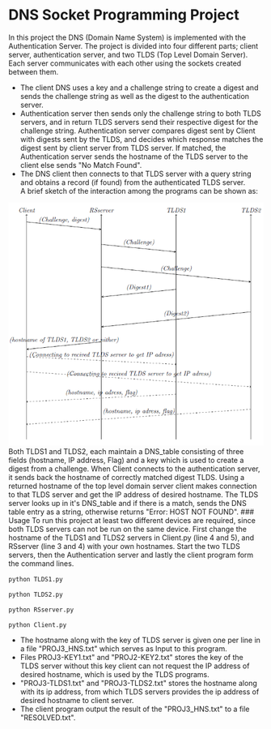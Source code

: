 # DNS Socket Programming Project  
In this project the DNS (Domain Name System) is implemented with the Authentication Server. The project is divided into four different parts; client server, authentication server, and two TLDS (Top Level Domain Server). Each server communicates with each other using the sockets created between them. 
* The client DNS uses a key and a challenge string to create a digest and sends the challenge string as well as the digest to the authentication server. 
* Authentication server then sends only the challenge string to both TLDS servers, and in return TLDS servers send their respective digest for the challenge string. Authentication server compares digest sent by Client with digests sent by the TLDS, and decides which response matches the digest sent by client server from TLDS server. If matched, the Authentication server sends the hostname of the TLDS server to the client else sends "No Match Found".
* The DNS client then connects to that TLDS server with a query string and obtains a record (if found) from the authenticated TLDS server.   
A brief sketch of the interaction among the programs can be shown as:   
<img src="/Images/Sketch.PNG">  
Both TLDS1 and TLDS2, each maintain a DNS_table consisting of three fields (hostname, IP address, Flag) and a key which is used to create a digest from a challenge. When Client connects to the authentication server, it sends back the hostname of correctly matched digest TLDS. Using a returned hostname of the top level domain server client makes connection to that TLDS server and get the IP address of desired hostname. The TLDS server looks up in it's DNS_table and if there is a match, sends the DNS table entry as a string, otherwise returns "Error: HOST NOT FOUND".  
### Usage
To run this project at least two different devices are required, since both TLDS servers can not be run on the same device.  
First change the hostname of the TLDS1 and TLDS2 servers in Client.py (line 4 and 5), and RSserver (line 3 and 4) with your own hostnames. Start the two TLDS servers, then the Authentication server and lastly the client program form the command lines.  

```
python TLDS1.py
```
```
python TLDS2.py
```
```
python RSserver.py
```
```
python Client.py
```
* The hostname along with the key of TLDS server is given one per line in a file "PROJ3_HNS.txt" which serves as Input to this program.
* Files PROJ3-KEY1.txt" and "PROJ2-KEY2.txt" stores the key of the TLDS server without this key client can not request the IP address of desired hostname, which is used by the TLDS programs. 
* "PROJ3-TLDS1.txt" and "PROJ3-TLDS2.txt" stores the hostname along with its ip address, from which TLDS servers provides the ip address of desired hostname to client server.
* The client program output the result of the "PROJ3_HNS.txt" to a file "RESOLVED.txt".

